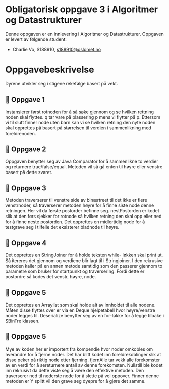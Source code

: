 # Obligatorisk oppgave 3 i Algoritmer og Datastrukturer

Denne oppgaven er en innlevering i Algoritmer og Datastrukturer. 
Oppgaven er levert av følgende student:
* Charlie Vo, S188910, s188910@oslomet.no


# Oppgavebeskrivelse
Dyrene utvikler seg i stigene rekefølge basert på vekt.

## 🦀 Oppgave 1 
Instansierer først rotnoden for å så søke gjennom og se hvilken rettning noden skal flyttes. q tar vare på plassering p mens vi flytter på p. Ettersom vi til slutt finner node uten barn kan vi se hvilken retning den nyte noden skal opprettes på basert på størrelsen til verdien i sammenlikning med foreldrenoden.

## 🐀 Oppgave 2
Oppgaven benytter seg av Java Comparator for å sammenlikne to verdier og returnere true/false/equal. Metoden vil så gå enten til høyre eller venstre basert på dette svaret.

## 🐆 Oppgave 3
Metoden traverserer til venstre side av binærtreet til det ikke er  flere venstrnoder, så traverserer metoden høyre for å finne siste node denne retningen. Her vil da første postorder befinne seg. nestPostorden er kodet slik at den førs sjekker for rotnode så hvilken retning den skal opp eller ned for å finne neste postorden. Det opprettes en midlertidig node for å testgrave seg i tilfelle det eksisterer bladnode til høyre.

## 🐘 Oppgave 4
Det opprettes en StringJoiner for å holde teksten while- løkken skal print ut. Så itereres det gjennom og verdiene blir lagt til i Stringjoiner. I den rekrusive metoden kaller på en annen metode samtidig som den passerer gjennom to parametre som bruker for startpunkt og traversering. Fordi dette er postordre så kodes det venstr, høyre, node.

## 🐳 Oppgave 5
Det opprettes en Arraylist som skal holde alt av innholdet til alle nodene. Måten disse flyttes over er via en Deque hjelpetabell hvor høyre/venstre noder legges til. Deserialize benytter seg av en for-løkke for å legge tilbake i SBinTre klassen.

## 🦖 Oppgave 5
Mye av koden her er importert fra kompendie hvor noder omkobles om hverandre for å fjerne noder. Det har blitt kodet inn foreldrekoblinger slik at disse peker på riktig node etter fjerning. fjernAlle tar vekk alle forekomster av en verdi for å sereturnere antall av denne forekomsten. Nullstill ble kodet inn rekrusivt da dette viste seg å være den effektive metoden. Den traverserer ned til nederste node for å slette på vei oppover. Finner denne metoden er Y splitt vil den grave seg dyepre for å gjøre det samme.



